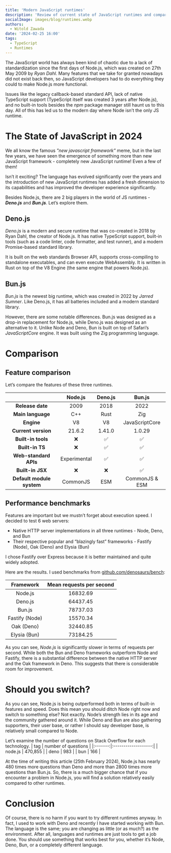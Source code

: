 ```yaml
---
title: 'Modern JavaScript runtimes'
description: 'Review of current state of JavaScript runtimes and comparison of their features and foreseeable future'
socialImage: images/blog/runtimes.webp
authors: 
  - Witold Zawada
date: '2024-02-25 16:00'
tags:
  - TypeScript
  - Runtimes
---
```


The JavaScript world has always been kind of chaotic due to a lack of standardization since the first days of Node.js, which was created on 27th May 2009 by *Ryan Dahl*. Many features that we take for granted nowadays did not exist back then, so JavaScript developers had to do everything they could to make Node.js more functional.

Issues like the legacy callback-based standard API, lack of native TypeScript support (TypeScript itself was created 3 years after Node.js), and no built-in tools besides the *npm* package manager still haunt us to this day. All of this has led us to the modern day where Node isn’t the only JS runtime.

# The State of JavaScript in 2024
We all know the famous *"new javascript framework"* meme, but in the last few years, we have seen the emergence of something more than new JavaScript framework - completely new JavaScript runtime! Even a few of them!

Isn’t it exciting? The language has evolved significantly over the years and the introduction of new JavaScript runtimes has added a fresh dimension to its capabilities and has improved the developer experience significantly.

Besides Node.js, there are 2 big players in the world of JS runtimes - ***Deno.js*** and ***Bun.js***. Let’s explore them.

## Deno.js
*Deno.js* is a modern and secure runtime that was co-created in 2018 by Ryan Dahl, the creator of Node.js. It has native TypeScript support, built-in tools (such as a code linter, code formatter, and test runner), and a modern Promise-based standard library.

It is built on the web standards Browser API, supports cross-compiling to standalone executables, and can even execute WebAssembly. It is written in Rust on top of the V8 Engine (the same engine that powers Node.js).

## Bun.js
*Bun.js* is the newest big runtime, which was created in 2022 by *Jarred Sumner*. Like Deno.js, it has all batteries included and a modern standard library.

However, there are some notable differences. Bun.js was designed as a drop-in replacement for Node.js, while Deno.js was designed as an alternative to it. Unlike Node and Deno, Bun is built on top of Safari’s *JavaScriptCore* engine. It was built using the Zig programming language.

# Comparison

## Feature comparison
Let’s compare the features of these three runtimes.

|                       	|                    **Node.js**                    	| **Deno.js** 	|                   **Bun.js**                   	|
|:---------------------:	|:-------------------------------------------------:	|:-----------:	|:----------------------------------------------:	|
|    **Release date**    	|                        2009                       	|     2018    	|                      2022                      	|
|     **Main language**    	|                        C++                        	|     Rust    	|                       Zig                      	|
|       **Engine**      	|                         V8                        	|      V8     	|                 JavaScriptCore                 	|
|  **Current version**  	|                       21.6.2                      	|    1.41.0   	|                     1.0.29                     	|
|   **Built-in tools**  	|                         ❌                         	|      ✅      	|                        ✅                       	|
|    **Built-in TS**    	|                         ❌                         	|      ✅      	|                        ✅                       	|
| **Web-standard APIs** 	|                         Experimental                         	|      ✅      	|                        ✅                       	|
|    **Built-in JSX**   	|                         ❌                         	|      ❌      	|                        ✅                       	|
|   **Default module system**   	| CommonJS 	|     ESM     	| CommonJS & ESM 	|

## Performance benchmarks
Features are important but we mustn’t forget about execution speed. I decided to test 6 web servers:
- Native HTTP server implementations in all three runtimes - Node, Deno, and Bun
- Their respective popular and “blazingly fast” frameworks - Fastify (Node), Oak (Deno) and Elysia (Bun)

I chose Fastify over Express because it is better maintained and quite widely adopted.

Here are the results. I used benchmarks from [github.com/denosaurs/bench](https://github.com/denosaurs/bench):


|  **Framework** 	| **Mean requests per second** 	|
|:--------------:	|:----------------------------:	|
|     Node.js    	|           16832.69           	|
|     Deno.js    	|           64437.45           	|
|     Bun.js     	|           78737.03           	|
| Fastify (Node) 	|           15570.34           	|
|   Oak (Deno)   	|           32440.85           	|
|  Elysia (Bun)  	|           73184.25           	|

As you can see, *Node.js* is significantly slower in terms of requests per second. While both the Bun and Deno frameworks outperform Node and Fastify, there is a substantial difference between the native HTTP server and the Oak framework in Deno. This suggests that there is considerable room for improvement.

# Should you switch?
As you can see, Node.js is being outperformed both in terms of built-in features and speed. Does this mean you should ditch Node right now and switch to something else? Not exactly. Node’s strength lies in its age and the community gathered around it. While Deno and Bun are also gathering supporters, their user base, or rather I should say developer base, is relatively small compared to Node.

Let’s examine the number of questions on Stack Overflow for each technology.
|   tag   | number of questions |
|:-------:|:-------------------:|
| node.js |       470,855       |
|   deno  |         983         |
|   bun   |         166         |

At the time of writing this article (25th February 2024), Node.js has nearly 480 times more questions than Deno and more than 2800 times more questions than Bun.js. So, there is a much bigger chance that if you encounter a problem in Node.js, you will find a solution relatively easily compared to other runtimes.


# Conclusion
Of course, there is no harm if you want to try different runtimes anyway. In fact, I used to work with Deno and recently I have started working with Bun. The language is the same; you are changing as little (or as much?) as the environment. After all, languages and runtimes are just tools to get a job done. You should use something that works best for you, whether it’s Node, Deno, Bun, or a completely different language.